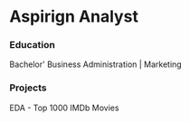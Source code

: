 # Aspirign Analyst

### Education
Bachelor' Business Administration | Marketing

### Projects
EDA - Top 1000 IMDb Movies
